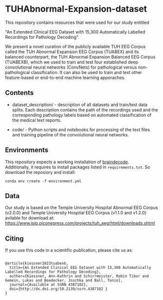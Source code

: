 # TUHAbnormal-Expansion-dataset

This repository contains resources that were used for our study entitled

"An Extended Clinical EEG Dataset with 15,300 Automatically Labelled Recordings for Pathology Decoding".

We present a novel curation of the publicly available TUH EEG Corpus called the TUH Abnormal Expansion EEG Corpus (TUABEX) and its balanced counterpart, the TUH Abnormal Expansion Balanced EEG Corpus (TUABEXB), which we used to train and test four established deep convolutional neural networks (ConvNets) for pathological versus non-pathological classification. It can also be used to train and test other feature-based or end-to-end machine learning apporaches.

## Contents

- dataset_description/ - description of all datasets and train/test data splits. Each description contains the path of the recordings used and the corresponding pathology labels based on automated classification of the medical text reports. 

- code/ - Python scripts and notebooks for processing of the text files and training pipeline of the convolutional neural networks.


## Environments

This repository expects a working installation of [braindecode](https://github.com/braindecode/braindecode).  
Additionally, it requires to install packages listed in `requirements.txt`. So download the reposiory and install:

```
conda env create -f environment.yml
```

## Data

Our study is based on the Temple University Hospital Abnormal EEG Corpus (v2.0.0) and Temple University Hospital EEG Corpus (v1.1.0 and v1.2.0) avilable for download at: https://www.isip.piconepress.com/projects/tuh_eeg/html/downloads.shtml




## Citing

If you use this code in a scientific publication, please cite us as:

```

@article{kiessner2023tuabexb,
  title={An Extended Clinical EEG Dataset with 15,300 Automatically Labelled Recordings for Pathology Decoding},
  author={Kiessner, Ann-Kathrin and Schirrmeister, Robin Tibor and Gemein, Lukas and Boedecker, Joschka and Ball, Tonio},
  journal={Available at SSRN 4387102},
  doi={http://dx.doi.org/10.2139/ssrn.4387102 }
}

```
